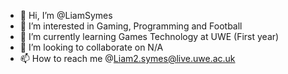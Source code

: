 - 👋 Hi, I’m @LiamSymes
- 👀 I’m interested in Gaming, Programming and Football
- 🌱 I’m currently learning Games Technology at UWE (First year)
- 💞️ I’m looking to collaborate on N/A
- 📫 How to reach me @Liam2.symes@live.uwe.ac.uk

<!---
LiamSymes/LiamSymes is a ✨ special ✨ repository because its `README.md` (this file) appears on your GitHub profile.
You can click the Preview link to take a look at your changes.
--->
